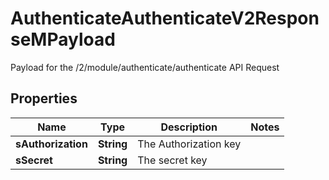 

# AuthenticateAuthenticateV2ResponseMPayload

Payload for the /2/module/authenticate/authenticate API Request

## Properties

Name | Type | Description | Notes
------------ | ------------- | ------------- | -------------
**sAuthorization** | **String** | The Authorization key | 
**sSecret** | **String** | The secret key | 



